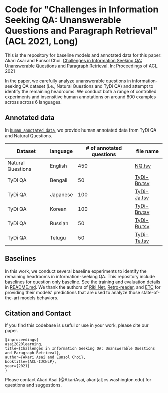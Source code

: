 # Code for "Challenges in Information Seeking QA: Unanswerable Questions and Paragraph Retrieval" (ACL 2021, Long)

This is the repository for baseline models and annotated data for this paper:       
Akari Asai and Eunsol Choi. [Challenges in Information Seeking QA: Unanswerable Questions and Paragraph Retrieval](https://arxiv.org/abs/2010.11915). In: Proceedings of ACL. 2021

In the paper, we carefully analyze unanswerable questions in information-seeking QA dataset (i.e., Natural Questions and TyDi QA) and attempt to identify the remaining headrooms. We conduct both a range of controlled experiments and insensitive human annotations on around 800 examples across across 6 languages.

## Annotated data
In [`human_annotated_data`](human_annotated_data), we provide human annotated data from TyDi QA and Natural Questions. 

| Dataset      | language | # of annotated questions | file name | 
| ----------- | ----------- |----------- |----------- |
| Natural Questions    | English | 450 | [NQ.tsv](human_annotated_data/NQ.tsv) |
| TyDi QA    | Bengali | 50 | [TyDi-Bn.tsv](human_annotated_data/TyDi-Bn.tsv) |
| TyDi QA      | Japanese | 100 | [TyDi-Ja.tsv](human_annotated_data/TyDi-Ja.tsv) |
| TyDi QA     | Korean | 100 | [TyDi-Bn.tsv](human_annotated_data/TyDi-Ko.tsv) |
| TyDi QA     | Russian | 50 | [TyDi-Ru.tsv](human_annotated_data/TyDi-Ru.tsv) |
| TyDi QA     | Telugu | 50 | [TyDi-Te.tsv](human_annotated_data/TyDi-Te.tsv) |


## Baselines
In this work, we conduct several baseline experiments to identify the remaining headrooms in information-seeking QA. This repository include baselines for question only baseline. See the training and evaluation details in [README.md](baselines/README.md). We thank the authors of [ Riki Net](https://arxiv.org/abs/2004.14560), [Retro-reader](https://arxiv.org/abs/2001.09694), and [ETC](https://arxiv.org/abs/2004.08483) for providing their models' predictions that are used to analyze those state-of-the-art models behaviors.



## Citation and Contact
If you find this codebase is useful or use in your work, please cite our paper.

```
@inproceedings{
asai2020learning,
title={Challenges in Information Seeking QA: Unanswerable Questions and Paragraph Retrieval},
author={Akari Asai and Eunsol Choi},
booktitle={ACL-IJCNLP},
year={2021}
}
``` 
Please contact Akari Asai (@AkariAsai, akari[at]cs.washington.edu) for questions and suggestions.
